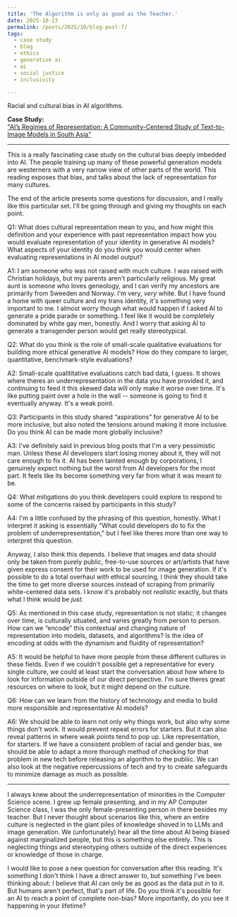 ```yaml
---
title: 'The Algorithm is only as good as the Teacher.'
date: 2025-10-23
permalink: /posts/2025/10/blog-post-7/
tags:
  - case study
  - blog
  - ethics
  - generative ai
  - ai
  - social justice
  - inclusivity

---
```


Racial and cultural bias in AI algorithms. 

**Case Study:**  
["AI’s Regimes of Representation: A Community-Centered Study of Text-to-Image Models in South Asia"](https://mit-serc.pubpub.org/pub/bfw5tscj/release/3?readingCollection=65a1a268)

---

This is a really fascinating case study on the cultural bias deeply imbedded into AI. The people training up many of these powerful generation models are westerners with a very narrow view of other parts of the world. This reading exposes that bias, and talks about the lack of representation for many cultures.  

The end of the article presents some questions for discussion, and I really like this particular set. I'll be going through and giving my thoughts on each point.

Q1: What does cultural representation mean to you, and how might this definition and your experience with past representation impact how you would evaluate representation of your identity in generative AI models? What aspects of your identity do you think you would center when evaluating representations in AI model output?

A1: I am someone who was not raised with much culture. I was raised with Christian holidays, but my parents aren't particularly religious. My great aunt is someone who loves geneology, and I can verify my ancestors are primarily from Sweeden and Norway. I'm very, *very* white. But I have found a home with queer culture and my trans identity, it's something very important to me. I almost worry though what would happen if I asked AI to generate a pride parade or something. I feel like it would be completely dominated by white gay men, honestly. And I worry that asking AI to generate a transgender person would get really stereotypical. 

Q2: What do you think is the role of small-scale qualitative evaluations for building more ethical generative AI models? How do they compare to larger, quantitative, benchmark-style evaluations?

A2: Small-scale qualititative evaluations catch bad data, I guess. It shows where theres an underrepresentation in the data you have provided it, and continuing to feed it this skewed data will only make it worse over time. It's like putting paint over a hole in the wall -- someone is going to find it eventually anyway. It's a weak point. 

Q3: Participants in this study shared “aspirations” for generative AI to be more inclusive, but also noted the tensions around making it more inclusive. Do you think AI can be made more globally inclusive?

A3: I've definitely said in previous blog posts that I'm a very pessimistic man. Unless these AI developers start losing money about it, they will not care enough to fix it. AI has been tainted enough by corporations, I genuinely expect nothing but the worst from AI developers for the most part. It feels like its become something very far from what it was meant to be. 

Q4: What mitigations do you think developers could explore to respond to some of the concerns raised by participants in this study?

A4: I'm a little confused by the phrasing of this question, honestly. What I interpret it asking is essentially "What could developers do to fix the problem of underrepresentation," but I feel like theres more than one way to interpret this question.

Anyway, I also think this depends. I believe that images and data should only be taken from purely public, free-to-use sources or art/artists that have given express consent for their work to be used for image generation. If it's possible to do a total overhaul *with* ethical sourcing, I think they should take the time to get more diverse sources instead of scraping from primarily white-centered data sets. I know it's probably not *realistic* exactly, but thats what I think would be *just*.

Q5: As mentioned in this case study, representation is not static; it changes over time, is culturally situated, and varies greatly from person to person. How can we “encode” this contextual and changing nature of representation into models, datasets, and algorithms? Is the idea of encoding at odds with the dynamism and fluidity of representation?

A5: It would be helpful to have more people from these different cultures in these fields. Even if we couldn't possible get a representative for every single culture, we could at least start the conversation about how where to look for information outside of our direct perspective. I'm sure theres great resources on where to look, but it might depend on the culture. 

Q6: How can we learn from the history of technology and media to build more responsible and representative AI models?

A6: We should be able to learn not only why things work, but also why some things don't work. It would prevent repeat errors for starters. But it can also reveal patterns in where weak points tend to pop up. Like representation, for starters. If we have a consistent problem of racial and gender bias, we should be able to adapt a more thorough method of checking for that problem in new tech before releasing an algorithm to the publiic. We can also look at the negative repercussions of tech and try to create safeguards to minimize damage as much as possible. 

---

I always knew about the underrepresentation of minorities in the Computer Science scene. I grew up female presenting, and in my AP Computer Science class, I was the only female-presenting person in there besides my teacher. But I never thought about scenarios like this, where an entire culture is neglected in the giant piles of knowledge shoved in to LLMs and image generation. We (unfortunately) hear all the time about AI being biased against marginalized people, but this is something else entirely. This is neglecting things and stereotyping others outside of the direct experiences or knowledge of those in charge.  

I would like to pose a new question for conversation after this reading. It's something I don't think I have a direct answer to, but something I've been thinking about: I believe that AI can only be as good as the data put in to it. But humans aren't perfect, that's part of life. Do you think it's possible for an AI to reach a point of complete non-bias? More importantly, do you see it happening in your lifetime?